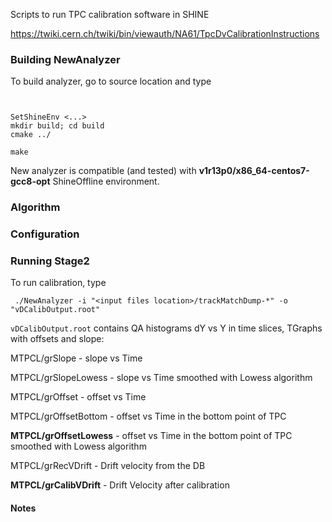 Scripts to run TPC calibration software in SHINE

https://twiki.cern.ch/twiki/bin/viewauth/NA61/TpcDvCalibrationInstructions


### Building NewAnalyzer

To build analyzer, go to source location and type

```


SetShineEnv <...>
mkdir build; cd build
cmake ../

make
```

New analyzer is compatible (and tested) with
**v1r13p0/x86_64-centos7-gcc8-opt** ShineOffline environment.


### Algorithm




### Configuration


### Running Stage2

To run calibration, type

` ./NewAnalyzer -i "<input files location>/trackMatchDump-*" -o
"vDCalibOutput.root"`

`vDCalibOutput.root` contains QA histograms dY vs Y in time slices,
TGraphs with offsets and slope:

MTPCL/grSlope - slope vs Time

MTPCL/grSlopeLowess - slope vs Time smoothed with Lowess algorithm

MTPCL/grOffset - offset vs Time

MTPCL/grOffsetBottom - offset vs Time in the bottom point of TPC

**MTPCL/grOffsetLowess** - offset vs Time in the bottom point of TPC
smoothed with Lowess algorithm

MTPCL/grRecVDrift - Drift velocity from the DB

**MTPCL/grCalibVDrift** - Drift Velocity after calibration

#### Notes








